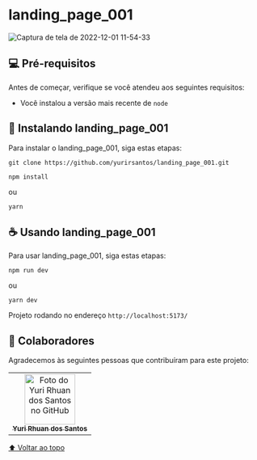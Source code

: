 # landing_page_001

![Captura de tela de 2022-12-01 11-54-33](https://user-images.githubusercontent.com/91801482/205084757-277a99d2-1b3f-4055-8775-2e2a3bbbf647.png)

## 💻 Pré-requisitos

Antes de começar, verifique se você atendeu aos seguintes requisitos:

- Você instalou a versão mais recente de `node`

## 🚀 Instalando landing_page_001

Para instalar o landing_page_001, siga estas etapas:

```
git clone https://github.com/yurirsantos/landing_page_001.git
```

```
npm install
```

ou

```
yarn
```

## ☕ Usando landing_page_001

Para usar landing_page_001, siga estas etapas:

```
npm run dev
```

ou

```
yarn dev
```

Projeto rodando no endereço `http://localhost:5173/`

## 🤝 Colaboradores

Agradecemos às seguintes pessoas que contribuíram para este projeto:

<table>
  <tr>
    <td align="center">
      <a href="#">
        <img src="https://avatars3.githubusercontent.com/yurirsantos" width="100px;" alt="Foto do Yuri Rhuan dos Santos no GitHub"/><br>
        <sub>
          <b>Yuri Rhuan dos Santos</b>
        </sub>
      </a>
    </td>
  </tr>
</table>

[⬆ Voltar ao topo](#landing_page_001)<br>
